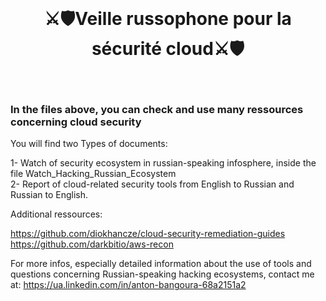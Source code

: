 <br/>
<div align="center">
  
# ⚔️🛡️Veille russophone pour la sécurité cloud⚔️🛡️
  
</div>
<br/>

###  In the files above, you can check and use many ressources concerning cloud security


You will find two Types of documents:

1- Watch of security ecosystem in russian-speaking infosphere, inside the file Watch_Hacking_Russian_Ecosystem <br>
2- Report of cloud-related security tools from English to Russian and Russian to English. <br>



Additional ressources:

https://github.com/diokhancze/cloud-security-remediation-guides<br>
https://github.com/darkbitio/aws-recon


For more infos, especially detailed information about the use of tools and questions concerning Russian-speaking hacking ecosystems, contact me at: https://ua.linkedin.com/in/anton-bangoura-68a2151a2

